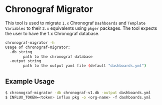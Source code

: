 # Chronograf Migrator

This tool is used to migrate `1.x` Chronograf `Dashboards` and `Template Variables` to their `2.x`
equivalents using `pkger` packages. The tool expects the user to have the 1.x Chronograf database.

```sh
chronograf-migrator -h
Usage of chronograf-migrator:
  -db string
    	path to the chronograf database
  -output string
    	path to the output yaml file (default "dashboards.yml")
```

## Example Usage

```sh
$ chronograf-migrator -db chronograf-v1.db -output dashboards.yml
$ INFLUX_TOKEN=<token> influx pkg -o <org-name> -f dashboards.yml
```
